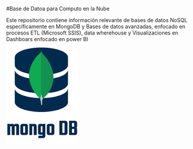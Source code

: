#Base de Datoa para Computo en la Nube 

Este repositorio contiene información relevante de bases de datos NoSQL 
específicamente en MongoDB y Bases de datos avanzadas, enfocado en procesos ETL (Microsoft SSIS), data wherehouse
y Visualizaciones en Dashboars enfocado en power BI

![MongoBD](./IMG/descarga.png)

